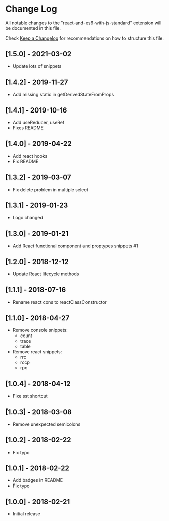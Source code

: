 # Change Log

All notable changes to the "react-and-es6-with-js-standard" extension will be documented in this file.

Check [Keep a Changelog](http://keepachangelog.com/) for recommendations on how to structure this file.

## [1.5.0] - 2021-03-02

- Update lots of snippets

## [1.4.2] - 2019-11-27

- Add missing static in getDerivedStateFromProps

## [1.4.1] - 2019-10-16

- Add useReducer, useRef
- Fixes README

## [1.4.0] - 2019-04-22

- Add react hooks
- Fix README

## [1.3.2] - 2019-03-07

- Fix delete problem in multiple select

## [1.3.1] - 2019-01-23

- Logo changed

## [1.3.0] - 2019-01-21

- Add React functional component and proptypes snippets #1

## [1.2.0] - 2018-12-12

- Update React lifecycle methods

## [1.1.1] - 2018-07-16

- Rename react cons to reactClassConstructor

## [1.1.0] - 2018-04-27

- Remove console snippets:
  - count
  - trace
  - table
- Remove react snippets:
  - rrc
  - rccp
  - rpc

## [1.0.4] - 2018-04-12

- Fixe sst shortcut

## [1.0.3] - 2018-03-08

- Remove unexpected semicolons

## [1.0.2] - 2018-02-22

- Fix typo

## [1.0.1] - 2018-02-22

- Add badges in README
- Fix typo

## [1.0.0] - 2018-02-21

- Initial release

